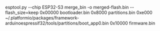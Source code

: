esptool.py --chip ESP32-S3 merge_bin -o merged-flash.bin --flash_size=keep 0x00000 bootloader.bin 0x8000 partitions.bin 0xe000 ~/.platformio/packages/framework-arduinoespressif32/tools/partitions/boot_app0.bin 0x10000 firmware.bin